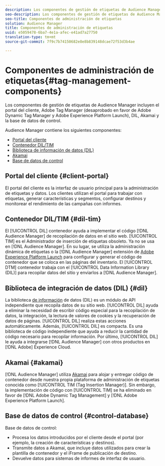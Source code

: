 ```yaml
---
description: Los componentes de gestión de etiquetas de Audience Manager incluyen el portal del cliente, Adobe Tag Manager (desaprobado en favor de Adobe Dynamic Tag Manager y Adobe Experience Platform Launch), DIL, Akamai y la base de datos de control.
seo-description: Los componentes de gestión de etiquetas de Audience Manager incluyen el portal del cliente, Adobe Tag Manager (desaprobado en favor de Adobe Dynamic Tag Manager y Adobe Experience Platform Launch), DIL, Akamai y la base de datos de control.
seo-title: Componentes de administración de etiquetas
solution: Audience Manager
title: Componentes de administración de etiquetas
uuid: e5059478-6ba7-4e1a-afec-e41ad7a27750
translation-type: tm+mt
source-git-commit: 7f9c7b74150682e8e8b839148dcae72f53d3b4ae

---
```



# Componentes de administración de etiquetas{#tag-management-components}

Los componentes de gestión de etiquetas de Audience Manager incluyen el portal del cliente, Adobe Tag Manager (desaprobado en favor de Adobe Dynamic Tag Manager y Adobe Experience Platform Launch), DIL, Akamai y la base de datos de control.

<!-- 

c_comptag.xml

 -->

Audience Manager contiene los siguientes componentes:

* [Portal del cliente](../../reference/system-components/components-tag-management.md#client-portal)
* [Contenedor DIL/TIM](../../reference/system-components/components-tag-management.md#dil-tim)
* [Biblioteca de información de datos (DIL)](../../reference/system-components/components-tag-management.md#dil)
* [Akamai](../../reference/system-components/components-tag-management.md#akamai)
* [Base de datos de control](../../reference/system-components/components-tag-management.md#control-database)

## Portal del cliente {#client-portal}

El portal del cliente es la interfaz de usuario principal para la administración de etiquetas y datos. Los clientes utilizan el portal para trabajar con etiquetas, generar características y segmentos, configurar destinos y monitorear el rendimiento de las campañas con informes.

## Contenedor DIL/TIM {#dil-tim}

El [!UICONTROL DIL] contenedor ayuda a implementar el código [!DNL Audience Manager] de recopilación de datos en el sitio web. [!UICONTROL TIM] es el Administrador de inserción de etiquetas obsoleto. Ya no se usa en [!DNL Audience Manager]. En su lugar, se utiliza la administración [](https://marketing.adobe.com/resources/help/en_US/dtm/) dinámica de etiquetas o la [!DNL Audience Manager] extensión de [Adobe Experience Platform Launch](https://docs.adobelaunch.com/extension-reference/web/adobe-audience-manager-extension) para configurar y generar el código de contenedor que se coloca en las páginas del inventario. El [!UICONTROL DTM] contenedor trabaja con el [!UICONTROL Data Information Library (DIL)] para recopilar datos del sitio y enviarlos a [!DNL Audience Manager].

## Biblioteca de integración de datos (DIL) {#dil}

La biblioteca [de información](../../dil/dil-overview.md) de datos (DIL) es un módulo de API independiente que recopila datos de su sitio web. [!UICONTROL DIL] ayuda a eliminar la necesidad de escribir código especial para la recopilación de datos, la integración, la lectura de valores de cookies y la recuperación de datos de páginas. [!UICONTROL DIL] realiza estas acciones automáticamente. Además, [!UICONTROL DIL] es compacta. Es una biblioteca de código independiente que ayuda a reducir la cantidad de código necesario para recopilar información. Por último, [!UICONTROL DIL] le ayuda a integrarse [!DNL Audience Manager] con otros productos en [!DNL Adobe] Experience Cloud.

## Akamai {#akamai}

[!DNL Audience Manager] utiliza [Akamai](https://www.akamai.com/html/about/index.html) para alojar y entregar código de contenedor desde nuestra propia plataforma de administración de etiquetas conocida como [!UICONTROL TIM (Tag Insertion Manager)]. Sin embargo, la implementación de código con [!UICONTROL TIM] se ha eliminado en favor de [!DNL Adobe Dynamic Tag Management] y [!DNL Adobe Experience Platform Launch].

## Base de datos de control {#control-database}

Base de datos de control:

* Procesa los datos introducidos por el cliente desde el portal (por ejemplo, la creación de características y destinos).
* Transmite datos a Akamai, que incluye datos utilizados para crear la plantilla de contenedor y el iFrame de publicación de destino.
* Devuelve datos para sistemas de informes de interfaz de usuario.

